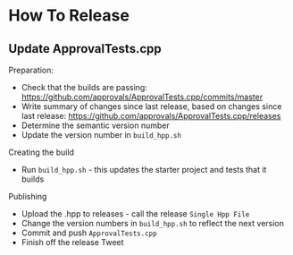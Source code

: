 # How To Release

## Update ApprovalTests.cpp

Preparation:

* Check that the builds are passing: https://github.com/approvals/ApprovalTests.cpp/commits/master
* Write summary of changes since last release, based on changes since last release: https://github.com/approvals/ApprovalTests.cpp/releases
* Determine the semantic version number
* Update the version number in `build_hpp.sh`

Creating the build

* Run `build_hpp.sh` - this updates the starter project and tests that it builds

Publishing
 
* Upload the .hpp to releases - call the release `Single Hpp File`
* Change the version numbers in `build_hpp.sh` to reflect the next version
* Commit and push `ApprovalTests.cpp`
* Finish off the release Tweet